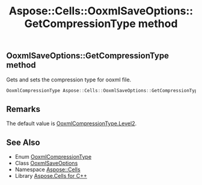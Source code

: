 ﻿---
title: Aspose::Cells::OoxmlSaveOptions::GetCompressionType method
linktitle: GetCompressionType
second_title: Aspose.Cells for C++ API Reference
description: 'Aspose::Cells::OoxmlSaveOptions::GetCompressionType method. Gets and sets the compression type for ooxml file in C++.'
type: docs
weight: 1600
url: /cpp/aspose.cells/ooxmlsaveoptions/getcompressiontype/
---
## OoxmlSaveOptions::GetCompressionType method


Gets and sets the compression type for ooxml file.

```cpp
OoxmlCompressionType Aspose::Cells::OoxmlSaveOptions::GetCompressionType()
```

## Remarks


The default value is [OoxmlCompressionType.Level2](../../ooxmlcompressiontype/).
## See Also

* Enum [OoxmlCompressionType](../../ooxmlcompressiontype/)
* Class [OoxmlSaveOptions](../)
* Namespace [Aspose::Cells](../../)
* Library [Aspose.Cells for C++](../../../)
